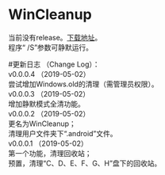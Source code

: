 # WinCleanup
当前没有release。[下载地址](https://github.com/Nekori/WinCleanup/releases)。  <br/>
程序“ /S”参数可静默运行。

#更新日志	（Change Log）：<br/>
v0.0.0.4	（2019-05-02）<br/>
	尝试增加Windows.old的清理（需管理员权限）。<br/>
v0.0.0.3	（2019-05-02）<br/>
	增加静默模式全清功能。<br/>
v0.0.0.2	（2019-05-02）<br/>
	更名为WinCleanup；<br/>
	清理用户文件夹下“.android”文件。<br/>
v0.0.0.1	（2019-05-02）<br/>
	第一个功能，清理回收站；<br/>
		预置，清理“C、D、E、F、G、H”盘下的回收站。